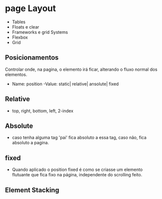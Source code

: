 # page Layout

- Tables
- Floats e clear
- Frameworks e grid Systems
- Flexbox
- Grid

## Posicionamentos 

Controlar onde, na pagina, o elemento irá ficar,
alterando o fluxo normal dos elementos.

- Name: position 
-Value: static| relative| ansolute| fixed

## Relative
- top, right, bottom, left, 2-index

## Absolute
- caso tenha alguma tag 'pai' fica absoluto a essa tag, caso não, fica absoluto a pagina.

## fixed
- Quando aplicado o position fixed é como se criasse um elemento flutuante que fica fixo na página, independente do scrolling feito.

## Element Stacking

